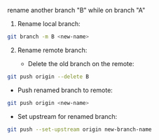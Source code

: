 rename another branch "B"
while on branch "A"

1. Rename local branch:
```sh
git branch -m B <new-name>
```

2. Rename remote branch:

   - Delete the old branch on the remote:
```sh
git push origin --delete B
```

   - Push renamed branch to remote:
```sh
git push origin <new-name>
```

   - Set upstream for renamed branch:
```sh
git push --set-upstream origin new-branch-name
```
